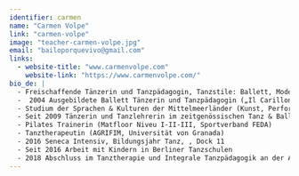 ```yaml
---
identifier: carmen
name: "Carmen Volpe"
link: "carmen-volpe"
image: "teacher-carmen-volpe.jpg"
email: "bailoporquevivo@gmail.com"
links:
  - website-title: "www.carmenvolpe.com"
    website-link: "https://www.carmenvolpe.com/"
bio_de: |
  - Freischaffende Tänzerin und Tanzpädagogin, Tanzstile: Ballett, Modern, Kreativ- und Kindertanz  
  -  2004 Ausgebildete Ballett Tänzerin und Tanzpädagogin („Il Carillon“, Marina di Camerota und scuola di danza Antonella Iannone, Salerno)  
  - Studium der Sprachen & Kulturen der Mittelmeerländer (Kunst, Performances) an der Universität von Neapel  
  - Seit 2009 Tänzerin und Tanzlehrerin im zeitgenössischen Tanz & Ballett (Anfänger bis Fortgeschrittene), außerdem choreographiert und performed Carmen eigene Kunst Projekte  
  - Pilates Trainerin (Matfloor Niveu I-II-III, Sportverband FEDA)  
  - Tanztherapeutin (AGRIFIM, Universität von Granada)  
  - 2016 Seneca Intensiv, Bildungsjahr Tanz, , Dock 11  
  - Seit 2016 Arbeit mit Kindern in Berliner Tanzschulen  
  - 2018 Abschluss im Tanztherapie und Integrale Tanzpädagogik an der Akademie Campus Naturalis in Berlin
---
```

